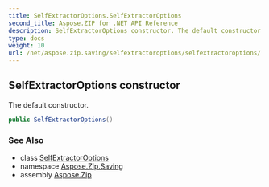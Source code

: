 ```yaml
---
title: SelfExtractorOptions.SelfExtractorOptions
second_title: Aspose.ZIP for .NET API Reference
description: SelfExtractorOptions constructor. The default constructor
type: docs
weight: 10
url: /net/aspose.zip.saving/selfextractoroptions/selfextractoroptions/
---
```

## SelfExtractorOptions constructor

The default constructor.

```csharp
public SelfExtractorOptions()
```

### See Also

* class [SelfExtractorOptions](../)
* namespace [Aspose.Zip.Saving](../../selfextractoroptions/)
* assembly [Aspose.Zip](../../../)


